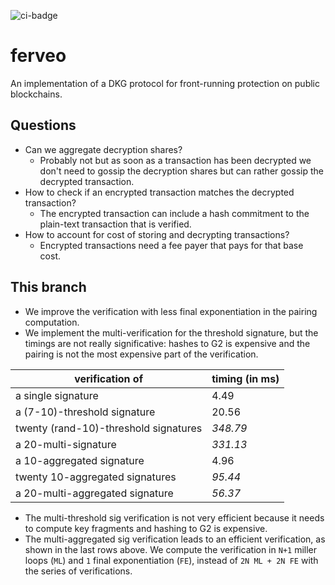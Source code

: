 ![ci-badge](https://github.com/heliaxdev/ferveo/actions/workflows/build.yaml/badge.svg)

# ferveo
An implementation of a DKG protocol for front-running protection on public blockchains.

## Questions
* Can we aggregate decryption shares?
  * Probably not but as soon as a transaction has been decrypted we don't need to gossip the decryption shares but can rather gossip the decrypted transaction.
* How to check if an encrypted transaction matches the decrypted transaction?
  * The encrypted transaction can include a hash commitment to the plain-text transaction that is verified.
* How to account for cost of storing and decrypting transactions?
  * Encrypted transactions need a fee payer that pays for that base cost.

## This branch
* We improve the verification with less final exponentiation in the
  pairing computation.
* We implement the multi-verification for the threshold signature, but
  the timings are not really significative: hashes to G2 is expensive
  and the pairing is not the most expensive part of the verification.
  
| verification of |               timing (in ms) |
|-----------------------------------|------------|
| a single signature | 4.49 |
| a (7-10)-threshold signature | 20.56 |
| twenty (rand-10)-threshold signatures | *348.79* |
| a 20-multi-signature | *331.13* |
| a 10-aggregated signature| 4.96 |
| twenty 10-aggregated signatures | *95.44* |
| a 20-multi-aggregated signature | *56.37* |

* The multi-threshold sig verification is not very efficient because
  it needs to compute key fragments and hashing to G2 is expensive.
* The multi-aggregated sig verification leads to an efficient
  verification, as shown in the last rows above. We compute the
  verification in `N+1` miller loops (`ML`) and `1` final exponentiation
  (`FE`), instead of `2N ML + 2N FE` with the series of verifications.
